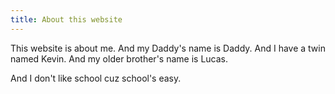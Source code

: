 ```yaml
---
title: About this website
---
```


This website is about me. And my Daddy's name is Daddy. And I have a twin named Kevin. And my older brother's name is Lucas.

And I don't like school cuz school's easy.
